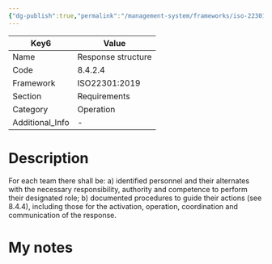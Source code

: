 ```yaml
---
{"dg-publish":true,"permalink":"/management-system/frameworks/iso-22301-2019/iso-22301-2019-8-4-2-4/","tags":["requirement"],"noteIcon":"1"}
---
```



<div><table class="dataview table-view-table"><thead class="table-view-thead"><tr class="table-view-tr-header"><th class="table-view-th"><span>Key</span><span class="dataview small-text">6</span></th><th class="table-view-th"><span>Value</span></th></tr></thead><tbody class="table-view-tbody"><tr><td><span>Name</span></td><td><span>Response structure</span></td></tr><tr><td><span>Code</span></td><td><span>8.4.2.4</span></td></tr><tr><td><span>Framework</span></td><td><span>ISO22301:2019</span></td></tr><tr><td><span>Section</span></td><td><span>Requirements</span></td></tr><tr><td><span>Category</span></td><td><span>Operation</span></td></tr><tr><td><span>Additional_Info</span></td><td><span>-</span></td></tr></tbody></table></div>

# Description

For each team there shall be: a) identified personnel and their alternates with the necessary responsibility, authority and competence to perform their designated role; b) documented procedures to guide their actions (see 8.4.4), including those for the activation, operation, coordination and communication of the response. 

# My notes

